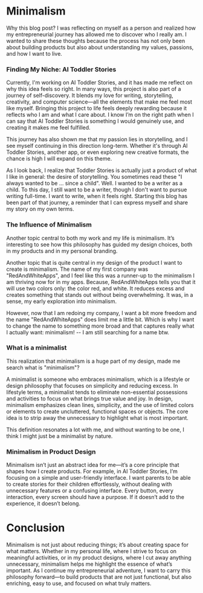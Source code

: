 # Minimalism

Why this blog post? I was reflecting on myself as a person and realized how my entrepreneurial journey has allowed me to discover who I really am. I wanted to share these thoughts because the process has not only been about building products but also about understanding my values, passions, and how I want to live.

### Finding My Niche: AI Toddler Stories

Currently, I'm working on AI Toddler Stories, and it has made me reflect on why this idea feels so right. In many ways, this project is also part of a journey of self-discovery. It blends my love for writing, storytelling, creativity, and computer science—all the elements that make me feel most like myself. Bringing this project to life feels deeply rewarding because it reflects who I am and what I care about. I know I’m on the right path when I can say that AI Toddler Stories is something I would genuinely use, and creating it makes me feel fulfilled.

This journey has also shown me that my passion lies in storytelling, and I see myself continuing in this direction long-term. Whether it's through AI Toddler Stories, another app, or even exploring new creative formats, the chance is high I will expand on this theme.

As I look back, I realize that Toddler Stories is actually just a product of what I like in general: the desire of storytelling. You sometimes read these "I always wanted to be ... since a child". Well. I wanted to be a writer as a child. To this day, I still want to be a writer, though I don't want to pursue writing full-time. I want to write, when it feels right. Starting this blog has been part of that journey, a reminder that I can express myself and share my story on my own terms.


### The Influence of Minimalism

Another topic central to both my work and my life is minimalism. It’s interesting to see how this philosophy has guided my design choices, both in my products and in my personal branding.

Another topic that is quite central in my design of the product I want to create is minimalism. The name of my first company was "RedAndWhiteApps", and I feel like this was a runner-up to the minimalism I am thriving now for in my apps. Because, RedAndWhiteApps tells you that it will use two colors only: the color red, and white. It reduces excess and creates something that stands out without being overwhelming. It was, in a sense, my early exploration into minimalism.

However, now that I am redoing my company, I want a bit more freedom and the name "RedAndWhiteApps" does limit me a little bit. Which is why I want to change the name to something more broad and that captures really what I actually want: minimalism! -- I am still searching for a name btw.

### What is a minimalist

This realization that minimalism is a huge part of my design, made me search what is "minimalism"? 

A minimalist is someone who embraces minimalism, which is a lifestyle or design philosophy that focuses on simplicity and reducing excess. In lifestyle terms, a minimalist tends to eliminate non-essential possessions and activities to focus on what brings true value and joy. In design, minimalism emphasizes clean lines, simplicity, and the use of limited colors or elements to create uncluttered, functional spaces or objects. The core idea is to strip away the unnecessary to highlight what is most important.

This definition resonates a lot with me, and without wanting to be one, I think I might just be a minimalist by nature.

### Minimalism in Product Design

Minimalism isn’t just an abstract idea for me—it’s a core principle that shapes how I create products. For example, in AI Toddler Stories, I’m focusing on a simple and user-friendly interface. I want parents to be able to create stories for their children effortlessly, without dealing with unnecessary features or a confusing interface. Every button, every interaction, every screen should have a purpose. If it doesn’t add to the experience, it doesn’t belong.

# Conclusion

Minimalism is not just about reducing things; it’s about creating space for what matters. Whether in my personal life, where I strive to focus on meaningful activities, or in my product designs, where I cut away anything unnecessary, minimalism helps me highlight the essence of what’s important. As I continue my entrepreneurial adventure, I want to carry this philosophy forward—to build products that are not just functional, but also enriching, easy to use, and focused on what truly matters.
